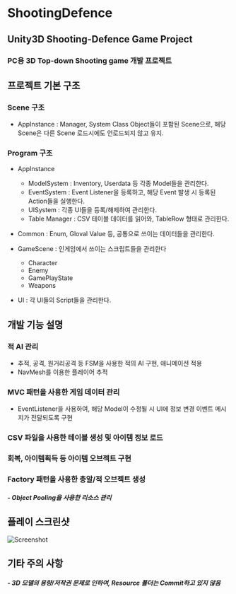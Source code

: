 # ShootingDefence

## Unity3D Shooting-Defence Game Project

### PC용 3D Top-down Shooting game 개발 프로젝트

## 프로젝트 기본 구조
### Scene 구조 
 - AppInstance : Manager, System Class Object들이 포함된 Scene으로, 해당 Scene은 다른 Scene 로드시에도 언로드되지 않고 유지.
 
### Program 구조
 - AppInstance
 
   - ModelSystem : Inventory, Userdata 등 각종 Model들을 관리한다.
   - EventSystem : Event Listener을 등록하고, 해당 Event 발생 시 등록된 Action들을 실행한다.
   - UISystem : 각종 UI들을 등록/해제하여 관리한다.
   - Table Manager : CSV 테이블 데이터를 읽어와, TableRow 형태로 관리한다.
   
 - Common : Enum, Gloval Value 등, 공통으로 쓰이는 데이터들을 관리한다.
 - GameScene : 인게임에서 쓰이는 스크립트들을 관리한다
   - Character
   - Enemy
   - GamePlayState
   - Weapons
 - UI : 각 UI들의 Script들을 관리한다.
 
## 개발 기능 설명

### 적 AI 관리
- 추적, 공격, 원거리공격 등 FSM을 사용한 적의 AI 구현, 애니메이션 적용
- NavMesh를 이용한 플레이어 추적

### MVC 패턴을 사용한 게임 데이터 관리 
- EventListener을 사용하여, 해당 Model이 수정될 시 UI에 정보 변경 이벤트 메시지가 전달되도록 구현

### CSV 파일을 사용한 테이블 생성 및 아이템 정보 로드

### 회복, 아이템획득 등 아이템 오브젝트 구현

### Factory 패턴을 사용한 총알/적 오브젝트 생성

##### - Object Pooling을 사용한 리소스 관리


## 플레이 스크린샷

![Screenshot](https://user-images.githubusercontent.com/30260233/172665111-e5cac1b2-6bb1-4b53-8b71-bb381216fdb3.PNG)


## 기타 주의 사항

##### - 3D 모델의 용량/저작권 문제로 인하여, Resource 폴더는 Commit하고 있지 않음
